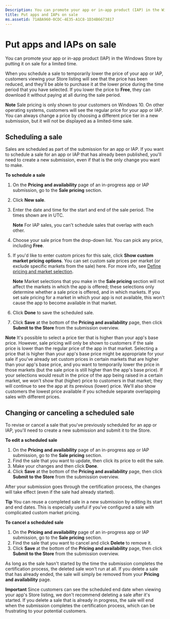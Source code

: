 ```yaml
---
Description: You can promote your app or in-app product (IAP) in the Windows Store by putting it on sale for a limited time.
title: Put apps and IAPs on sale
ms.assetid: 71ABA960-0CDC-4E35-A1C8-1D34B6673817
---
```


# Put apps and IAPs on sale


You can promote your app or in-app product (IAP) in the Windows Store by putting it on sale for a limited time.

When you schedule a sale to temporarily lower the price of your app or IAP, customers viewing your Store listing will see that the price has been reduced, and they'll be able to purchase it at the lower price during the time period that you have selected. If you lower the price to **Free**, they can download it without paying at all during the sale period.

**Note**  Sale pricing is only shown to your customers on Windows 10. On other operating systems, customers will see the regular price for your app or IAP. You can always change a price by choosing a different price tier in a new submission, but it will not be displayed as a limited-time sale.

 

## Scheduling a sale


Sales are scheduled as part of the submission for an app or IAP. If you want to schedule a sale for an app or IAP that has already been published, you'll need to create a new submission, even if that is the only change you want to make.

**To schedule a sale**

1.  On the **Pricing and availability** page of an in-progress app or IAP submission, go to the **Sale pricing** section.
2.  Click **New sale**.
3.  Enter the date and time for the start and end of the sale period. The times shown are in UTC.

    **Note**  For IAP sales, you can't schedule sales that overlap with each other.

4.  Choose your sale price from the drop-down list. You can pick any price, including **Free**.
5.  If you'd like to enter custom prices for this sale, click **Show custom market pricing options**. You can set custom sale prices per market (or exclude specific markets from the sale) here. For more info, see [Define pricing and market selection](define-pricing-and-market-selection.md).

    **Note**  Market selections that you make in the **Sale pricing** section will not affect the markets in which the app is offered; these selections only determine whether a sale price is offered, and in which markets. If you set sale pricing for a market in which your app is not available, this won't cause the app to become available in that market.

6.  Click **Done** to save the scheduled sale.
7.  Click **Save** at the bottom of the **Pricing and availability** page, then click **Submit to the Store** from the submission overview.

**Note**  It's possible to select a price tier that is higher than your app's base price. However, sale pricing will only be shown to customers if the sale price is lower than the regular price of the app in that market. Selecting a price that is higher than your app's base price might be appropriate for your sale if you've already set custom prices in certain markets that are higher than your app's base price, and you want to temporarily lower the price in those markets (but the sale price is still higher than the app's base price). If your selections would result in the price of the app being raised in a certain market, we won't show that (higher) price to customers in that market; they will continue to see the app at its previous (lower) price. We'll also show customers the lowest price available if you schedule separate overlapping sales with different prices.


## Changing or canceling a scheduled sale


To revise or cancel a sale that you've previously scheduled for an app or IAP, you'll need to create a new submission and submit it to the Store.

**To edit a scheduled sale**

1.  On the **Pricing and availability** page of an in-progress app or IAP submission, go to the **Sale pricing** section.
2.  Find the sale that you want to update, then click its price to edit the sale.
3.  Make your changes and then click **Done**.
4.  Click **Save** at the bottom of the **Pricing and availability** page, then click **Submit to the Store** from the submission overview.

After your submission goes through the certification process, the changes will take effect (even if the sale had already started).

**Tip**  You can reuse a completed sale in a new submission by editing its start and end dates. This is especially useful if you’ve configured a sale with complicated custom market pricing.

 
**To cancel a scheduled sale**

1.  On the **Pricing and availability** page of an in-progress app or IAP submission, go to the **Sale pricing** section.
2.  Find the sale that you want to cancel and click **Delete** to remove it.
3.  Click **Save** at the bottom of the **Pricing and availability** page, then click **Submit to the Store** from the submission overview.

As long as the sale hasn't started by the time the submission completes the certification process, the deleted sale won't run at all. If you delete a sale that has already ended, the sale will simply be removed from your **Pricing and availability** page.

**Important**   Since customers can see the scheduled end date when viewing your app's Store listing, we don't recommend deleting a sale after it's started. If you delete a sale that is already in progress, the sale will end when the submission completes the certification process, which can be frustrating to your potential customers.



<!--HONumber=Jun16_HO1-->


